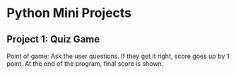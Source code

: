 # Python Mini Projects

## Project 1: Quiz Game

Point of game: Ask the user questions. If they get it right, score goes up by 1 point. At the end of the program, final score is shown.